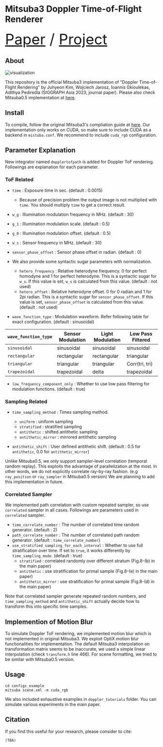 Mitsuba3 Doppler Time-of-Flight Renderer
===================================
<font size="10"> [Paper](https://arxiv.org/abs/2309.16163) / [Project](https://juhyeonkim95.github.io/project-pages/dopplertof) </font>
## About
![visualization](assets/teaser.gif)
<!-- This repository is the official Mitsuba3 implementation of "Doppler Time-of-Flight Rendering" (SIGGRAPH Asia 2023, journal paper).
Please also check Mitsuba0.5 implementation at [here](https://anonymous.4open.science/r/MitsubaDopplerToF-EAC7/README.md). -->
This repository is the official Mitsuba3 implementation of "Doppler Time-of-Flight Rendering" by Juhyeon Kim, Wojciech Jarosz, Ioannis Gkioulekas, Adithya Pediredla (SIGGRAPH Asia 2023, journal paper).
Please also check Mitsuba0.5 implementation at [here](https://github.com/juhyeonkim95/MitsubaDopplerToF).

## Install
To compile, follow the original Mitsuba3's compliation guide at [here](https://github.com/mitsuba-renderer/mitsuba3).
Our implementation only works on CUDA, so make sure to include CUDA as a backend in `mistuba.conf`.
We recommend to include `cuda_rgb` configuration.

## Parameter Explanation
New integrator named `dopplertofpath` is added for Doppler ToF rendering.
Followings are explanation for each parameter.

### ToF Related
* `time` : Exposure time in sec. (default : 0.0015) 
    * Because of precision problem the output image is not multiplied with `time`. You should multiply `time` to get a correct result.
* `w_g` : Illumination modulation frequency in MHz. (default : 30)
* `g_1` : Illumination modulation scale. (default : 0.5)
* `g_0` : Illumination modulation offset. (default : 0.5)
* `w_s` : Sensor frequency in MHz. (default : 30)
* `sensor_phase_offset` : Sensor phase offset in radian. (default : 0)
* We also provide some syntactic sugar parameters with normalization.
    * `hetero_frequency` : Relative heterodyne frequency. 0 for perfect homodyne and 1 for perfect heterodyne. This is a syntactic sugar for `w_s`. If this value is set, `w_s` is calculated from this value. (default : not used)
    * `hetero_offset` : Relative heterodyne offset. 0 for 0 radian and 1 for 2pi radian. This is a syntactic sugar for `sensor_phase_offset`. If this value is set, `sensor_phase_offset` is calculated from this value. (default : not used)

* `wave_function_type` : Modulation waveform. Refer following table for exact configuration. (default : sinusoidal)

| `wave_function_type` | Sensor Modulation | Light Modulation | Low Pass Filtered |
|-------------|-------------------|------------------|-------------------|
| `sinusoidal`  | sinusoidal        | sinusoidal       | sinusoidal        |
| `rectangular` | rectangular       | rectangular      | triangular        |
| `triangular`  | triangular        | triangular       | Corr(tri, tri)    |
| `trapezoidal` | trapezoidal       | delta            | trapezoidal       |

* `low_frequency_component_only` : Whether to use low pass filtering for modulation functions. (default : true)


### Sampling Related
* `time_sampling_method` : Times sampling method.
    * `uniform` : uniform sampling
    * `stratified` : stratified sampling
    * `antithetic` : shifted antithetic sampling
    * `antithetic_mirror` : mirrored antithetic sampling

* `antithetic_shift` : User defined antithetic shift. (default : 0.5 for `antithetic`, 0.0 for `antithetic_mirror`)

Unlike Mitsuba0.5, we only support sampler-level correlation (temporal random replay).
This exploits the advantage of parallelization at the most.
In other words, we do not explicitly correlate ray-by-ray fashion. (e.g `ray_position` or `ray_sampler` in Mitsuba0.5 version)
We are planning to add this implementation in future.


### Correlated Sampler
We implemented path correlation with custom repeated sampler, so use `correlated` sampler in all cases.
Followings are parameters used in `correlated` sampler.

* `time_correlate_number` : The number of correlated time random generator. (default : 2)
* `path_correlate_number` : The number of correlated path random generator. (default : `time_correlate_number`)
* `use_stratified_sampling_for_each_interval` : Whether to use full stratification over time. If set to `true`, it works differently by `time_sampling_mode`. (default : true)
    * `stratified` : correlated randomly over different stratum (Fig.8-(b) in the main paper)
    * `antithetic` : use stratification for primal sample (Fig.8-(e) in the main paper)
    * `antithetic_mirror` : use stratification for primal sample (Fig.8-(d) in the main paper)

Note that correlated sampler generate repeated random numbers, and `time_sampling_method` and `antithetic_shift` actually decide how to transform this into specific time samples.

## Implemention of Motion Blur
To simulate Doppler ToF rendering, we implemented motion blur which is not implemented in original Mitsuba3.
We exploit OptiX motion blur functionalities for implementation.
The default Mitsuba3 interpolation on transformation matrix seems to be inaccurate, we used a simple linear interpolation (check `transform.h` line 466).
For scene formatting, we tried to be similar with Mitsuba0.5 version.

## Usage
```
cd configs_example
mitsuba scene.xml -m cuda_rgb
```
We also included exhaustive examples in `doppler_tutorials` folder.
You can simulate various experiments in the main paper.

## Citation
If you find this useful for your research, please consider to cite:
```
(TBA)
```
